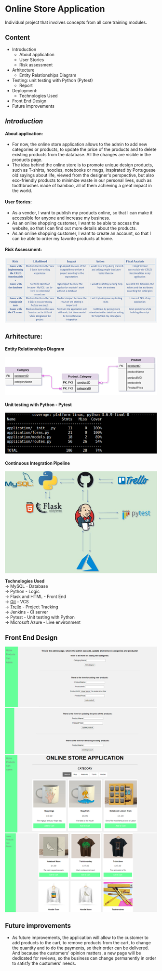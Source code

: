 # Online Store Application #
Individual project that involves concepts from all core training modules.  
  
## **Content** ##  
* Introduction  
  * About application
  * User Stories  
  * Risk assessment  
* Arhitecture  
  * Entity Relationships Diagram  
* Testing: unit testing with Python (Pytest)  
  * Report  
* Deployment:  
  * Technologies Used  
* Front End Design  
* Future improvements  

## ***Introduction*** ##  
  #### About application: ####
 * For now, the online store application allows to the admin to add new categories or products, to update the price of the products and to delete existing products from the database. All the changes are visible in the products page.  
 * The idea behind the online store is to promote unique design products, such as T-shirts, hoodies, notebooks or mugs, inspirated by Portuguese old sayings about life, viewed from the designer's perspective, but also eco-friendly products to minimize waste in our personal lives, such as toothbrushes made of bamboo, all of them achieving a great impact in the world.
  
  #### User Stories: ####  
 * As a vendor, I want to publish my products online, so that I can make it accessible for anyone and increase my business.  
 * As an online shopping customer, I want to be able to access the website, so that I can find out more details about the products.  
 * As an online shopping customer, I want to create an account, so that I can be able to order my favorite products at home.  
  
  #### Risk Assessment: ####  
  
![Risk_Assessment](https://github.com/AlinaDenisaB/DevOpsRepo/blob/master/Documentation/risk_assessment.png)
  
  ## Arhitecture: ##  
  #### Entity Relationships Diagram ####  

![ERD](https://github.com/AlinaDenisaB/DevOpsRepo/blob/master/Documentation/ERD.png)  

  #### Unit testing with Python - Pytest ####  

![pytest](https://github.com/AlinaDenisaB/DevOpsRepo/blob/master/Documentation/Test_report.png)

  #### Continuous Integration Pipeline ####  
  
![CI Pipeline](https://github.com/AlinaDenisaB/DevOpsRepo/blob/master/Documentation/CI_Pipeline.jpg)  
  
 **Technologies Used**  
-> MySQL - Database  
-> Python - Logic  
-> Flask and HTML - Front End   
-> [Git](https://github.com/AlinaDenisaB/DevOpsRepo) - VCS  
-> [Trello](https://trello.com/b/h1w14O23/python-project-online-store) - Project Tracking  
-> Jenkins - CI server  
-> Pytest - Unit testing with Python  
-> Microsoft Azure - Live environment
  
## Front End Design ##
![AddCategories-Products](https://github.com/AlinaDenisaB/DevOpsRepo/blob/master/Documentation/addCategories-Products.png)
![UpdatePrice&DeleteProducts](https://github.com/AlinaDenisaB/DevOpsRepo/blob/master/Documentation/UpdateAndDeleteProducts.png)
![PP](https://github.com/AlinaDenisaB/DevOpsRepo/blob/master/Documentation/ProductsPage.png)
![PP](https://github.com/AlinaDenisaB/DevOpsRepo/blob/master/Documentation/ProductsPage+.png)

## Future improvements ##
  * As future improvements, the application will allow to the customer to add products to the cart, to remove products from the cart, to change the quantity and to do the payments, so their order can be delivered. And because the customers' opinion matters, a new page will be dedicated for reviews, so the business can change permanently in order to satisfy the custumers' needs.  
